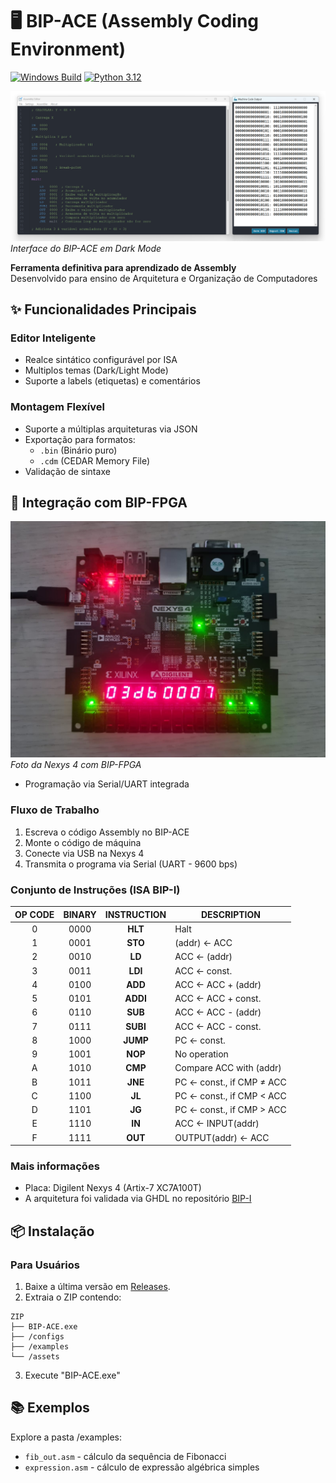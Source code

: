 # 🖥️ BIP-ACE (Assembly Coding Environment)

[![Windows Build](https://img.shields.io/badge/Windows-10%2F11-0078d7.svg)](https://www.microsoft.com)
[![Python 3.12](https://img.shields.io/badge/Python-3.12%2B-yellowgreen)](https://python.org)

![Demo Interface](images/screenshot.png)  
*Interface do BIP-ACE em Dark Mode*

**Ferramenta definitiva para aprendizado de Assembly**  
Desenvolvido para ensino de Arquitetura e Organização de Computadores

## ✨ Funcionalidades Principais

### Editor Inteligente
- Realce sintático configurável por ISA
- Multiplos temas (Dark/Light Mode)
- Suporte a labels (etiquetas) e comentários

### Montagem Flexível
- Suporte a múltiplas arquiteturas via JSON
- Exportação para formatos:
  - `.bin` (Binário puro)
  - `.cdm` (CEDAR Memory File)
- Validação de sintaxe

## 🔌 Integração com BIP-FPGA

![BIP-FPGA](images/bip-fpga.jpg)  
*Foto da Nexys 4 com BIP-FPGA*

- Programação via Serial/UART integrada

### Fluxo de Trabalho
1. Escreva o código Assembly no BIP-ACE
2. Monte o código de máquina
3. Conecte via USB na Nexys 4
4. Transmita o programa via Serial (UART - 9600 bps)

### Conjunto de Instruções (ISA BIP-I)

| OP CODE | BINARY | INSTRUCTION | DESCRIPTION | 
|:-------:|:------:|:-----------:|-------------|
| 0 | 0000 | **HLT** | Halt |
| 1 | 0001 | **STO** | (addr) ← ACC |
| 2 | 0010 | **LD** | ACC ← (addr) |
| 3 | 0011 | **LDI** | ACC ← const. |
| 4 | 0100 | **ADD** | ACC ← ACC + (addr) |
| 5 | 0101 | **ADDI** | ACC ← ACC + const. |
| 6 | 0110 | **SUB** | ACC ← ACC - (addr) |
| 7 | 0111 | **SUBI** | ACC ← ACC - const. |
| 8 | 1000 | **JUMP** | PC ← const. |
| 9 | 1001 | **NOP** | No operation | 
| A | 1010 | **CMP** | Compare ACC with (addr) |
| B | 1011 | **JNE** | PC ← const., if CMP ≠ ACC |
| C | 1100 | **JL** | PC ← const., if CMP < ACC |
| D | 1101 | **JG** | PC ← const., if CMP > ACC | 
| E | 1110 | **IN** | ACC ← INPUT(addr) | 
| F | 1111 | **OUT** | OUTPUT(addr) ← ACC |

### Mais informações

- Placa: Digilent Nexys 4 (Artix-7 XC7A100T)
- A arquitetura foi validada via GHDL no repositório [BIP-I](https://github.com/Nyfeu/BIP-I)

## 📦 Instalação

### Para Usuários
1. Baixe a última versão em [Releases](https://github.com/Nyfeu/BIP-ACE/releases).
2. Extraia o ZIP contendo:
```
ZIP
├── BIP-ACE.exe
├── /configs
├── /examples
└── /assets
```
3. Execute "BIP-ACE.exe"

## 📚 Exemplos
Explore a pasta /examples:
- `fib_out.asm` - cálculo da sequência de Fibonacci
- `expression.asm` - cálculo de expressão algébrica simples
